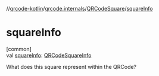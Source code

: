 //[qrcode-kotlin](../../../index.md)/[qrcode.internals](../index.md)/[QRCodeSquare](index.md)/[squareInfo](square-info.md)

# squareInfo

[common]\
val [squareInfo](square-info.md): [QRCodeSquareInfo](../-q-r-code-square-info/index.md)

What does this square represent within the QRCode?
